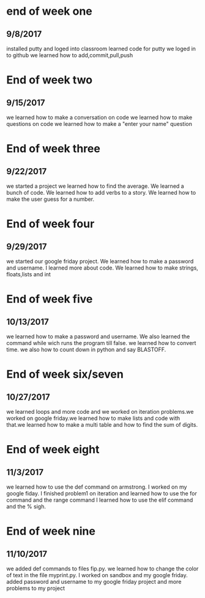 # end of week one
## 9/8/2017
installed putty and loged into classroom 
learned code for putty we loged in to github 
we learned how to add,commit,pull,push




# End of week two
## 9/15/2017
we learned how to make a conversation on code
we learned how to make questions on code
we learned how to make a "enter your name" question




# End of week three
## 9/22/2017
we started a project we learned how to find the average. We learned a bunch of
code. We learned how to add verbs to a story. We learned how to make the
user guess for a number.



# End of week four
## 9/29/2017
we started our google friday project. We learned how to make a password
and username. I learned more about code. We learned how to make strings,
floats,lists and int



# End of week five
## 10/13/2017
we learned how to make a password and username. We also learned
the command while wich runs the program till false. we learned
how to convert time. we also how to count down in python and say 
BLASTOFF.


# End of week six/seven
## 10/27/2017
we learned loops and more code and we worked on iteration
problems.we worked on google friday.we learned how to make
lists and code with that.we learned how to make a multi table
and how to find the sum of digits.


# End of week eight
## 11/3/2017
we learned how to use the def command on armstrong. I worked on my google fiday.
I finished problem1 on iteration and learned how to use the for command and the 
range command I learned how to use the elif command and the % sigh.


# End of week nine
## 11/10/2017
we added def commands to files fip.py. we learned how to change the color of
text in the file myprint.py. I worked on sandbox and my google friday. added 
password and username to my google friday project and more problems to my
project
